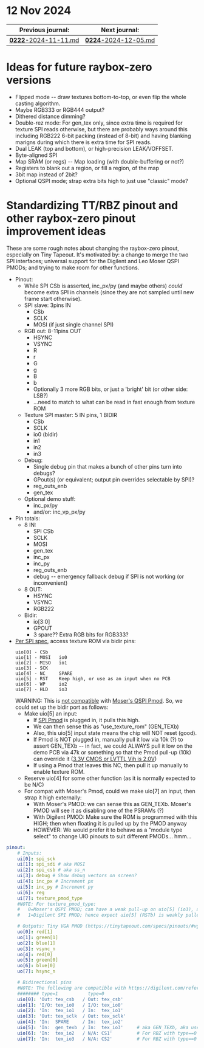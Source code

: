 # 12 Nov 2024

| Previous journal: | Next journal: |
|-|-|
| [**0222**-2024-11-11.md](./0222-2024-11-11.md) | [**0224**-2024-12-05.md](./0224-2024-12-05.md) |

# Ideas for future raybox-zero versions

*   Flipped mode -- draw textures bottom-to-top, or even flip the whole casting algorithm.
*   Maybe RGB333 or RGB444 output?
*   Dithered distance dimming?
*   Double-rez mode: For gen_tex only, since extra time is required for texture SPI reads otherwise, but there are probably ways around this including RGB222 6-bit packing (instead of 8-bit) and having blanking marigns during which there is extra time for SPI reads.
*   Dual LEAK (top and bottom), or high-precision LEAK/VOFFSET.
*   Byte-aligned SPI
*   Map SRAM (or regs) -- Map loading (with double-buffering or not?)
*   Registers to blank out a region, or fill a region, of the map
*   3bit map instead of 2bit?
*   Optional QSPI mode; strap extra bits high to just use "classic" mode?


# Standardizing TT/RBZ pinout and other raybox-zero pinout improvement ideas

These are some rough notes about changing the raybox-zero pinout, especially on Tiny Tapeout. It's motivated by: a change to merge the two SPI interfaces; universal support for the Digilent and Leo Moser QSPI PMODs; and trying to make room for other functions.

*   Pinout:
    *   While SPI CSb is asserted, inc_px/py (and maybe others) *could* become extra SPI in channels (since they are not sampled until new frame start otherwise).
    *   SPI slave: 3pins IN
        *   CSb
        *   SCLK
        *   MOSI (if just single channel SPI)
    *   RGB out: 8-11pins OUT
        *   HSYNC
        *   VSYNC
        *   R
        *   r
        *   G
        *   g
        *   B
        *   b
        *   Optionally 3 more RGB bits, or just a 'bright' bit (or other side: LSB?)
        *   ...need to match to what can be read in fast enough from texture ROM
    *   Texture SPI master: 5 IN pins, 1 BIDIR
        *   CSb
        *   SCLK
        *   io0 (bidir)
        *   in1
        *   in2
        *   in3
    *   Debug:
        *   Single debug pin that makes a bunch of other pins turn into debugs?
        *   GPout(s) (or equivalent; output pin overrides selectable by SPI)?
        *   reg_outs_enb
        *   gen_tex
    *   Optional demo stuff:
        *   inc_px/py
        *   and/or: inc_vp_px/py
*   Pin totals:
    *   8 IN:
        *   SPI CSb
        *   SCLK
        *   MOSI
        *   gen_tex
        *   inc_px
        *   inc_py
        *   reg_outs_enb
        *   debug -- emergency fallback debug if SPI is not working (or inconvenient)
    *   8 OUT:
        *   HSYNC
        *   VSYNC
        *   RGB222
    *   Bidir:
        *   io[3:0]
        *   GPOUT
        *   3 spare?? Extra RGB bits for RGB333?
*   [Per SPI spec](https://tinytapeout.com/specs/pinouts/#spi), access texture ROM via bidir pins:
    ```
    uio[0] - CSb
    uio[1] - MOSI   io0
    uio[2] - MISO   io1
    uio[3] - SCK    
    uio[4] - NC     SPARE
    uio[5] - RST    Keep high, or use as an input when no PCB
    uio[6] - WP     io2
    uio[7] - HLD    io3
    ```
    WARNING: This is [not compatible](https://tinytapeout.com/specs/pinouts/#qspi-flash-and-psram) with [Moser's QSPI Pmod](https://github.com/mole99/qspi-pmod).
    So, we could set up the bidir port as follows:
    *   Make uio[5] an input:
        *   If [SPI Pmod](https://digilent.com/reference/pmod/pmodsf3/start) is plugged in, it pulls this high.
        *   We can then sense this as "use_texture_rom" (GEN_TEXb)
        *   Also, this uio[5] input state means the chip will NOT reset (good).
        *   If Pmod is NOT plugged in, manually pull it low via 10k (?) to assert GEN_TEXb -- in fact, we could ALWAYS pull it low on the demo PCB via 47k or something so that the Pmod pull-up (10k) can override it ([3.3V CMOS or LVTTL Vih is 2.0V](https://www.fpgakey.com/wiki/details/146))
        *   If using a Pmod that leaves this NC, then pull it up manually to enable texture ROM.
    *   Reserve uio[4] for some other function (as it is normally expected to be N/C)
    *   For compat with Moser's Pmod, could we make uio[7] an input, then strap it high externally:
        *   With Moser's PMOD: we can sense this as GEN_TEXb. Moser's PMOD will see it as disabling one of the PSRAMs (?)
        *   With Digilent PMOD: Make sure the ROM is programmed with this HIGH; then when floating it is pulled up by the PMOD anyway
        *   HOWEVER: We would prefer it to behave as a "module type select" to change UIO pinouts to suit different PMODs... hmm...

```yaml
pinout:
    # Inputs:
    ui[0]: spi_sck
    ui[1]: spi_sdi # aka MOSI
    ui[2]: spi_csb # aka ss_n
    ui[3]: debug # Show debug vectors on screen?
    ui[4]: inc_px # Increment px
    ui[5]: inc_py # Increment py
    ui[6]: reg
    ui[7]: texture_pmod_type
    #NOTE: For texture_pmod_type:
    #   0=Moser's QSPI PMOD; can have a weak pull-up on uio[5] (io3), and ensure io3 bits are 1 in ROM to avoid GEN_TEXb. NOTE: Looks like there are jumpers to enable/disable the chips...?
    #   1=Digilent SPI PMOD; hence expect uio[5] (RSTb) is weakly pulled up anyway, but can be pulled low for GEN_TEXb instead.

    # Outputs: Tiny VGA PMOD (https://tinytapeout.com/specs/pinouts/#vga-output)
    uo[0]: red[1]
    uo[1]: green[1]
    uo[2]: blue[1]
    uo[3]: vsync_n
    uo[4]: red[0]
    uo[5]: green[0]
    uo[6]: blue[0]
    uo[7]: hsync_n

    # Bidirectional pins
    #NOTE: The following are compatible with https://digilent.com/reference/pmod/pmodsf3/start
    ######## type=1           type=0
    uio[0]: 'Out: tex_csb   / Out: tex_csb'
    uio[1]: 'I/O: tex_io0   / I/O: tex_io0'
    uio[2]: 'In:  tex_io1   / In:  tex_io1'
    uio[3]: 'Out: tex_sclk  / Out: tex_sclk'
    uio[4]: 'In:  SPARE     / In:  tex_io2'
    uio[5]: 'In:  gen_texb  / In:  tex_io3'     # aka GEN_TEXb, aka use_texture_spi
    uio[6]: 'In:  tex_io2   / N/A: CS1'         # For RBZ with type==0 make it output 1 (disable RAM A)?
    uio[7]: 'In:  tex_io3   / N/A: CS2'         # For RBZ with type==0 make it output 1 (disable RAM B)? Otherwise unused for type==1, or MAYBE SPARE
```

